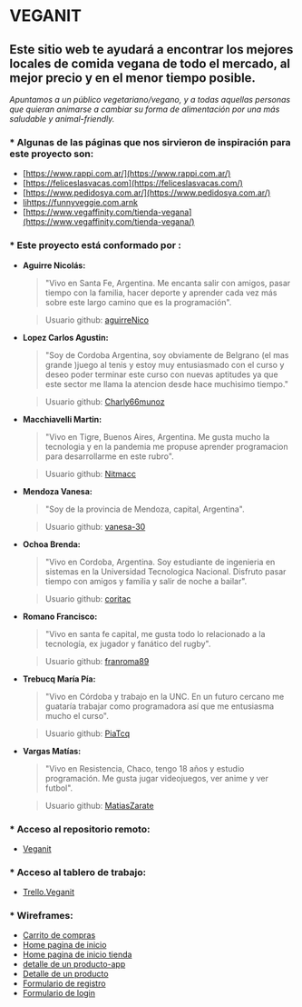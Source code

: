 
# VEGANIT

## **Este sitio web te ayudará a encontrar los mejores locales de comida vegana de todo el mercado, al mejor precio y en el menor tiempo posible.**

 *Apuntamos a un público vegetariano/vegano, y a todas aquellas personas que quieran animarse a cambiar su forma de alimentación por una más saludable y animal-friendly.*
 
### * Algunas de las páginas que nos sirvieron de inspiración para este proyecto son:

- [https://www.rappi.com.ar/](https://www.rappi.com.ar/)
- [https://feliceslasvacas.com](https://feliceslasvacas.com/)
- [https://www.pedidosya.com.ar/](https://www.pedidosya.com.ar/)
- [lihttps://funnyveggie.com.arnk](https://funnyveggie.com.ar/)
- [https://www.vegaffinity.com/tienda-vegana](https://www.vegaffinity.com/tienda-vegana/)

### * Este proyecto está conformado por :

 - **Aguirre Nicolás:**
	>"Vivo en Santa Fe, Argentina. Me encanta salir con amigos, pasar tiempo con la familia, hacer deporte y aprender cada vez más sobre este largo camino que es la programación".

	> Usuario github: [aguirreNico](https://github.com/aguirreNico/)
 - **Lopez Carlos Agustin:**
	>"Soy de Cordoba Argentina, soy obviamente de Belgrano (el mas grande )juego al tenis y estoy muy entusiasmado con el curso y deseo poder terminar este curso con nuevas aptitudes ya que este sector me llama la atencion desde hace muchisimo tiempo."

	>Usuario github: [Charly66munoz](https://github.com/Charly66munoz/)
 - **Macchiavelli Martin:**
	>"Vivo en Tigre, Buenos Aires, Argentina. Me gusta mucho la tecnologia y en la pandemia me propuse aprender programacion para desarrollarme en este rubro".

	> Usuario github: [Nitmacc](https://github.com/Nitmacc/)
 - **Mendoza Vanesa:**
	>"Soy de la provincia de Mendoza, capital, Argentina".

	> Usuario github: [vanesa-30](https://github.com/vanesa-30/)
 - **Ochoa Brenda:** 
	>"Vivo en Cordoba, Argentina. Soy estudiante de ingenieria en sistemas en la Universidad Tecnologica Nacional. Disfruto pasar tiempo con amigos y familia y salir de noche a bailar". 

	> Usuario github: [coritac](https://github.com/coritac/)
 - **Romano Francisco:**
	>"Vivo en santa fe capital, me gusta todo lo relacionado a la tecnología, ex jugador y fanático del rugby".

	>Usuario github: [franroma89](https://github.com/franroma89/)
 - **Trebucq María Pía:**
	>"Vivo en Córdoba y trabajo en la UNC. En un futuro cercano me guataría trabajar como programadora así que me entusiasma mucho el curso".

	> Usuario github: [PiaTcq](https://github.com/PiaTcq/)
 - **Vargas Matías:**
	>"Vivo en Resistencia, Chaco, tengo 18 años y estudio programación. Me gusta jugar videojuegos, ver anime y ver futbol".

	> Usuario github: [MatiasZarate](https://github.com/MatiasZarate/)

### * Acceso al repositorio remoto:
- [Veganit](https://github.com/PiaTcq/veganit.git/)

### * Acceso al tablero de trabajo:
- [Trello.Veganit](https://trello.com/invite/b/rKm9l1Vj/ATTI9a28ddf3c7143abf42940262c3be8848E536452A/veganit/)

### * Wireframes:
- [Carrito de compras](https://i.ibb.co/XSGM93n/wireframe-carrito-De-Compras.png/)
- [Home pagina de inicio](https://i.ibb.co/0G2CYgD/mockup-inicio-pagina.png/)
- [Home pagina de inicio tienda](https://i.ibb.co/ZfWcy0j/mockup-inicio-pagina-tienda.png/)
- [detalle de un producto-app](https://i.ibb.co/ZVxXcSY/wireframe-detalle-prod-app.png/)
- [Detalle de un producto](https://ibb.co/92HNNXL/)  
- [Formulario de registro](https://i.ibb.co/JkGj7XS/registro.png/)
- [Formulario de login](https://i.ibb.co/17zgzs1/iniciar-sesion.png/)